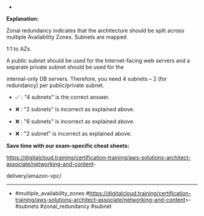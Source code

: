 *

**Explanation:**

Zonal redundancy indicates that the architecture should be split across multiple Availability Zones. Subnets are mapped

1:1 to AZs.

A public subnet should be used for the Internet-facing web servers and a separate private subnet should be used for the

internal-only DB servers. Therefore, you need 4 subnets – 2 (for redundancy) per public/private subnet.

* ✅ :  "4 subnets" is the correct answer.

* ❌ :  "2 subnets" is incorrect as explained above.

* ❌ :  "6 subnets" is incorrect as explained above.

* ❌ :  "2 subnet" is incorrect as explained above.

**Save time with our exam-specific cheat sheets:**

<https://digitalcloud.training/certification-training/aws-solutions-architect-associate/networking-and-content>-

delivery/amazon-vpc/

----
* #multiple_availability_zones #<https://digitalcloud.training/certification-training/aws-solutions-architect-associate/networking-and-content>>- #subnets #zonal_redundancy #subnet
